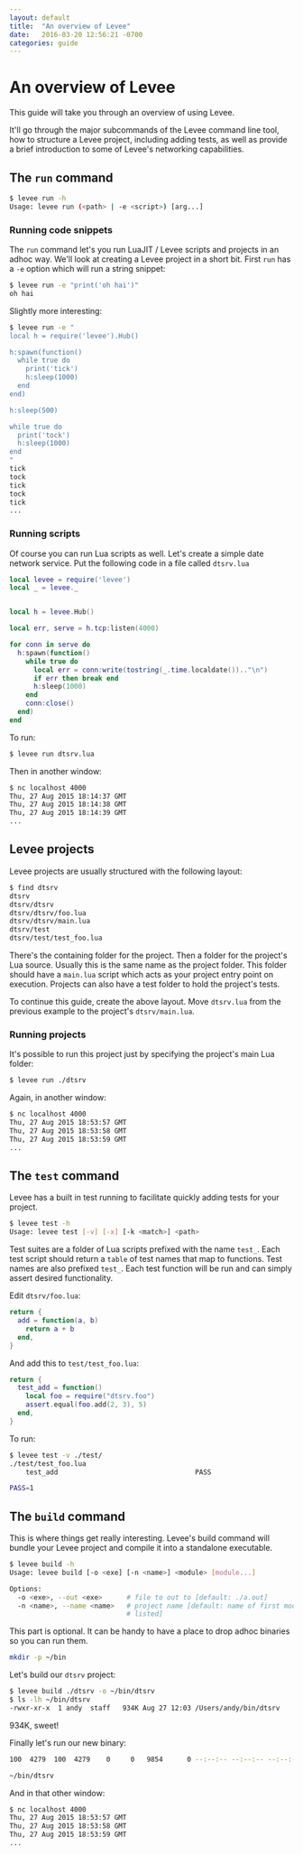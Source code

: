 ```yaml
---
layout: default
title:  "An overview of Levee"
date:   2016-03-20 12:56:21 -0700
categories: guide
---
```


# An overview of Levee

This guide will take you through an overview of using Levee.

It'll go through the major subcommands of the Levee command line tool, how to
structure a Levee project, including adding tests, as well as provide a brief
introduction to some of Levee's networking capabilities.

## The `run` command

```bash
$ levee run -h
Usage: levee run (<path> | -e <script>) [arg...]
```

### Running code snippets

The `run` command let's you run LuaJIT / Levee scripts and projects in an adhoc
way. We'll look at creating a Levee project in a short bit. First `run` has a
`-e` option which will run a string snippet:

```bash
$ levee run -e "print('oh hai')"
oh hai
```

Slightly more interesting:

```bash
$ levee run -e "
local h = require('levee').Hub()

h:spawn(function()
  while true do
    print('tick')
    h:sleep(1000)
  end
end)

h:sleep(500)

while true do
  print('tock')
  h:sleep(1000)
end
"
tick
tock
tick
tock
tick
...
```

### Running scripts

Of course you can run Lua scripts as well. Let's create a simple date network
service. Put the following code in a file called `dtsrv.lua`

```lua
local levee = require('levee')
local _ = levee._


local h = levee.Hub()

local err, serve = h.tcp:listen(4000)

for conn in serve do
  h:spawn(function()
    while true do
      local err = conn:write(tostring(_.time.localdate()).."\n")
      if err then break end
      h:sleep(1000)
    end
    conn:close()
  end)
end
```

To run:

```bash
$ levee run dtsrv.lua
```

Then in another window:

```bash
$ nc localhost 4000
Thu, 27 Aug 2015 18:14:37 GMT
Thu, 27 Aug 2015 18:14:38 GMT
Thu, 27 Aug 2015 18:14:39 GMT
...
```

## Levee projects

Levee projects are usually structured with the following layout:

```bash
$ find dtsrv
dtsrv
dtsrv/dtsrv
dtsrv/dtsrv/foo.lua
dtsrv/dtsrv/main.lua
dtsrv/test
dtsrv/test/test_foo.lua
```

There's the containing folder for the project. Then a folder for the project's
Lua source.  Usually this is the same name as the project folder.  This folder
should have a `main.lua` script which acts as your project entry point
on execution.  Projects can also have a test folder to hold the project's
tests.

To continue this guide, create the above layout. Move `dtsrv.lua` from the
previous example to the project's `dtsrv/main.lua`.

### Running projects

It's possible to run this project just by specifying the project's main Lua
folder:

```bash
$ levee run ./dtsrv
```

Again, in another window:

```bash
$ nc localhost 4000
Thu, 27 Aug 2015 18:53:57 GMT
Thu, 27 Aug 2015 18:53:58 GMT
Thu, 27 Aug 2015 18:53:59 GMT
...
```

## The `test` command

Levee has a built in test running to facilitate quickly adding tests for your
project.

```bash
$ levee test -h
Usage: levee test [-v] [-x] [-k <match>] <path>
```

Test suites are a folder of Lua scripts prefixed with the name `test_`.  Each
test script should return a `table` of test names that map to functions. Test
names are also prefixed `test_`. Each test function will be run and can simply
assert desired functionality.

Edit `dtsrv/foo.lua`:

```lua
return {
  add = function(a, b)
    return a + b
  end,
}
```

And add this to `test/test_foo.lua`:

```lua
return {
  test_add = function()
    local foo = require("dtsrv.foo")
    assert.equal(foo.add(2, 3), 5)
  end,
}
```

To run:

```bash
$ levee test -v ./test/
./test/test_foo.lua
    test_add                                  PASS

PASS=1
```

## The `build` command

This is where things get really interesting. Levee's build command will bundle
your Levee project and compile it into a standalone executable.

```bash
$ levee build -h
Usage: levee build [-o <exe] [-n <name>] <module> [module...]

Options:
  -o <exe>, --out <exe>      # file to out to [default: ./a.out]
  -n <name>, --name <name>   # project name [default: name of first module
                             # listed]
```

This part is optional. It can be handy to have a place to drop adhoc binaries
so you can run them.

```bash
mkdir -p ~/bin
```

Let's build our `dtsrv` project:

```bash
$ levee build ./dtsrv -o ~/bin/dtsrv
$ ls -lh ~/bin/dtsrv
-rwxr-xr-x  1 andy  staff   934K Aug 27 12:03 /Users/andy/bin/dtsrv
```

934K, sweet!

Finally let's run our new binary:

```bash100  4279  100  4279    0     0   9854      0 --:--:-- --:--:-- --:--:--  9836

~/bin/dtsrv
```

And in that other window:

```bash
$ nc localhost 4000
Thu, 27 Aug 2015 18:53:57 GMT
Thu, 27 Aug 2015 18:53:58 GMT
Thu, 27 Aug 2015 18:53:59 GMT
...
```
